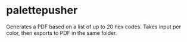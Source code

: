 # palettepusher
Generates a PDF based on a list of up to 20 hex codes. Takes input per color, then exports to PDF in the same folder.

